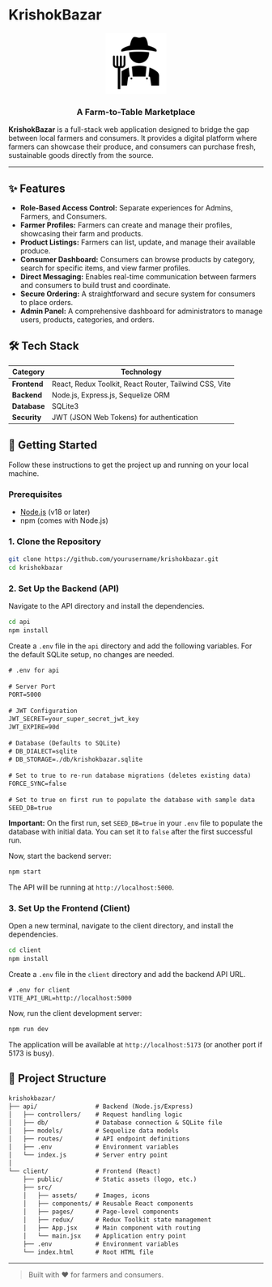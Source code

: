 # KrishokBazar

<p align="center">
  <img src="./client/public/logo.png" alt="KrishokBazar Logo" width="120">
</p>

<h3 align="center">A Farm-to-Table Marketplace</h3>

**KrishokBazar** is a full-stack web application designed to bridge the gap between local farmers and consumers. It provides a digital platform where farmers can showcase their produce, and consumers can purchase fresh, sustainable goods directly from the source.

---

## ✨ Features

- **Role-Based Access Control:** Separate experiences for Admins, Farmers, and Consumers.
- **Farmer Profiles:** Farmers can create and manage their profiles, showcasing their farm and products.
- **Product Listings:** Farmers can list, update, and manage their available produce.
- **Consumer Dashboard:** Consumers can browse products by category, search for specific items, and view farmer profiles.
- **Direct Messaging:** Enables real-time communication between farmers and consumers to build trust and coordinate.
- **Secure Ordering:** A straightforward and secure system for consumers to place orders.
- **Admin Panel:** A comprehensive dashboard for administrators to manage users, products, categories, and orders.

## 🛠️ Tech Stack

| Category      | Technology                                      |
|---------------|-------------------------------------------------|
| **Frontend**  | React, Redux Toolkit, React Router, Tailwind CSS, Vite |
| **Backend**   | Node.js, Express.js, Sequelize ORM              |
| **Database**  | SQLite3                                         |
| **Security**  | JWT (JSON Web Tokens) for authentication        |

## 🚀 Getting Started

Follow these instructions to get the project up and running on your local machine.

### Prerequisites

- [Node.js](https://nodejs.org/en/) (v18 or later)
- npm (comes with Node.js)

### 1. Clone the Repository

```bash
git clone https://github.com/yourusername/krishokbazar.git
cd krishokbazar
```

### 2. Set Up the Backend (API)

Navigate to the API directory and install the dependencies.

```bash
cd api
npm install
```

Create a `.env` file in the `api` directory and add the following variables. For the default SQLite setup, no changes are needed.

```env
# .env for api

# Server Port
PORT=5000

# JWT Configuration
JWT_SECRET=your_super_secret_jwt_key
JWT_EXPIRE=90d

# Database (Defaults to SQLite)
# DB_DIALECT=sqlite
# DB_STORAGE=./db/krishokbazar.sqlite

# Set to true to re-run database migrations (deletes existing data)
FORCE_SYNC=false

# Set to true on first run to populate the database with sample data
SEED_DB=true
```

**Important:** On the first run, set `SEED_DB=true` in your `.env` file to populate the database with initial data. You can set it to `false` after the first successful run.

Now, start the backend server:

```bash
npm start
```

The API will be running at `http://localhost:5000`.

### 3. Set Up the Frontend (Client)

Open a new terminal, navigate to the client directory, and install the dependencies.

```bash
cd client
npm install
```

Create a `.env` file in the `client` directory and add the backend API URL.

```env
# .env for client
VITE_API_URL=http://localhost:5000
```

Now, run the client development server:

```bash
npm run dev
```

The application will be available at `http://localhost:5173` (or another port if 5173 is busy).

## 📂 Project Structure

```
krishokbazar/
├── api/                # Backend (Node.js/Express)
│   ├── controllers/    # Request handling logic
│   ├── db/             # Database connection & SQLite file
│   ├── models/         # Sequelize data models
│   ├── routes/         # API endpoint definitions
│   ├── .env            # Environment variables
│   └── index.js        # Server entry point
│
└── client/             # Frontend (React)
    ├── public/         # Static assets (logo, etc.)
    ├── src/
    │   ├── assets/     # Images, icons
    │   ├── components/ # Reusable React components
    │   ├── pages/      # Page-level components
    │   ├── redux/      # Redux Toolkit state management
    │   ├── App.jsx     # Main component with routing
    │   └── main.jsx    # Application entry point
    ├── .env            # Environment variables
    └── index.html      # Root HTML file
```

---

> Built with ❤️ for farmers and consumers.